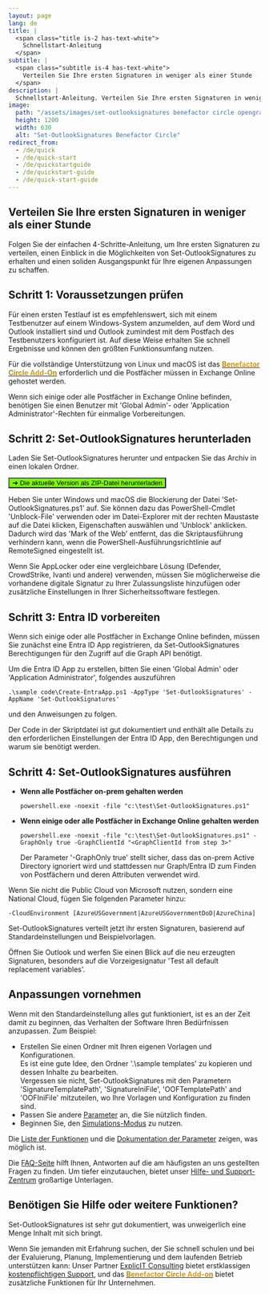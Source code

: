 ```yaml
---
layout: page
lang: de
title: |
  <span class="title is-2 has-text-white">
    Schnellstart-Anleitung
  </span>
subtitle: |
  <span class="subtitle is-4 has-text-white">
    Verteilen Sie Ihre ersten Signaturen in weniger als einer Stunde
  </span>
description: |
  Schnellstart-Anleitung. Verteilen Sie Ihre ersten Signaturen in weniger als einer Stunde. Implementierung. Hilfe.
image:
  path: "/assets/images/set-outlooksignatures benefactor circle opengraph1200x630.png"
  height: 1200
  width: 630
  alt: "Set-OutlookSignatures Benefactor Circle"
redirect_from:
  - /de/quick
  - /de/quick-start
  - /de/quickstartguide
  - /de/quickstart-guide
  - /de/quick-start-guide
---
```


## Verteilen Sie Ihre ersten Signaturen in weniger als einer Stunde
Folgen Sie der einfachen 4-Schritte-Anleitung, um Ihre ersten Signaturen zu verteilen, einen Einblick in die Möglichkeiten von Set-OutlookSignatures zu erhalten und einen soliden Ausgangspunkt für Ihre eigenen Anpassungen zu schaffen.

## Schritt 1: Voraussetzungen prüfen
Für einen ersten Testlauf ist es empfehlenswert, sich mit einem Testbenutzer auf einem Windows-System anzumelden, auf dem Word und Outlook installiert sind und Outlook zumindest mit dem Postfach des Testbenutzers konfiguriert ist. Auf diese Weise erhalten Sie schnell Ergebnisse und können den größten Funktionsumfang nutzen.

Für die vollständige Unterstützung von Linux und macOS ist das <a href="/benefactorcircle"><span style="font-weight: bold; background-image: linear-gradient(to right, darkgoldenrod, goldenrod, darkgoldenrod, goldenrod, darkgoldenrod); background-clip: text; color: transparent; text-decoration: underline;">Benefactor Circle Add-On</span></a> erforderlich und die Postfächer müssen in Exchange Online gehostet werden.

Wenn sich einige oder alle Postfächer in Exchange Online befinden, benötigen Sie einen Benutzer mit 'Global Admin'- oder 'Application Administrator'-Rechten für einmalige Vorbereitungen.


## Schritt 2: Set-OutlookSignatures herunterladen
Laden Sie Set-OutlookSignatures herunter und entpacken Sie das Archiv in einen lokalen Ordner.

<p><a id="download-link" href="https://github.com/Set-OutlookSignatures/Set-OutlookSignatures/releases" target="_blank"><button class="button mtrcs-external-link is-link is-normal is-hover has-text-black has-text-weight-bold" style="background-color: lawngreen">➔ <span class="version-text">Die aktuelle Version</span>&nbsp;als ZIP-Datei herunterladen</button></a></p>

Heben Sie unter Windows und macOS die Blockierung der Datei 'Set-OutlookSignatures.ps1' auf. Sie können dazu das PowerShell-Cmdlet 'Unblock-File' verwenden oder im Datei-Explorer mit der rechten Maustaste auf die Datei klicken, Eigenschaften auswählen und 'Unblock' anklicken. Dadurch wird das 'Mark of the Web' entfernt, das die Skriptausführung verhindern kann, wenn die PowerShell-Ausführungsrichtlinie auf RemoteSigned eingestellt ist.

Wenn Sie AppLocker oder eine vergleichbare Lösung (Defender, CrowdStrike, Ivanti und andere) verwenden, müssen Sie möglicherweise die vorhandene digitale Signatur zu Ihrer Zulassungsliste hinzufügen oder zusätzliche Einstellungen in Ihrer Sicherheitssoftware festlegen.


## Schritt 3: Entra ID vorbereiten
Wenn sich einige oder alle Postfächer in Exchange Online befinden, müssen Sie zunächst eine Entra ID App registrieren, da Set-OutlookSignatures Berechtigungen für den Zugriff auf die Graph API benötigt.

Um die Entra ID App zu erstellen, bitten Sie einen 'Global Admin' oder 'Application Administrator', folgendes auszuführen
```
.\sample code\Create-EntraApp.ps1 -AppType 'Set-OutlookSignatures' -AppName 'Set-OutlookSignatures'
```
und den Anweisungen zu folgen.

Der Code in der Skriptdatei ist gut dokumentiert und enthält alle Details zu den erforderlichen Einstellungen der Entra ID App, den Berechtigungen und warum sie benötigt werden.


## Schritt 4: Set-OutlookSignatures ausführen
- **Wenn alle Postfächer on-prem gehalten werden**
  ```
  powershell.exe -noexit -file "c:\test\Set-OutlookSignatures.ps1"
  ```

- **Wenn einige oder alle Postfächer in Exchange Online gehalten werden**
  ```
  powershell.exe -noexit -file "c:\test\Set-OutlookSignatures.ps1" -GraphOnly true -GraphClientId "<GraphClientId from step 3>"
  ```
  Der Parameter '-GraphOnly true' stellt sicher, dass das on-prem Active Directory ignoriert wird und stattdessen nur Graph/Entra ID zum Finden von Postfächern und deren Attributen verwendet wird.

Wenn Sie nicht die Public Cloud von Microsoft nutzen, sondern eine National Cloud, fügen Sie folgenden Parameter hinzu:
```
-CloudEnvironment [AzureUSGovernment|AzureUSGovernmentDoD|AzureChina]
```

Set-OutlookSignatures verteilt jetzt ihr ersten Signaturen, basierend auf Standardeinstellungen und Beispielvorlagen.

Öffnen Sie Outlook und werfen Sie einen Blick auf die neu erzeugten Signaturen, besonders auf die Vorzeigesignatur 'Test all default replacement variables'.


## Anpassungen vornehmen
Wenn mit den Standardeinstellung alles gut funktioniert, ist es an der Zeit damit zu beginnen, das Verhalten der Software Ihren Bedürfnissen anzupassen. Zum Beispiel:
- Erstellen Sie einen Ordner mit Ihren eigenen Vorlagen und Konfigurationen.  
  Es ist eine gute Idee, den Ordner '.\sample templates' zu kopieren und dessen Inhalte zu bearbeiten.  
  Vergessen sie nicht, Set-OutlookSignatures mit den Parametern 'SignatureTemplatePath', 'SignatureIniFile', 'OOFTemplatePath' and 'OOFIniFile' mitzuteilen, wo Ihre Vorlagen und Konfiguration zu finden sind.
- Passen Sie andere [Parameter](/parameters) an, die Sie nützlich finden.
- Beginnen Sie, den [Simulations-Modus](/parameters/#16-simulateuser) zu nutzen.

Die [Liste der Funktionen](/features) und die [Dokumentation der Parameter](/parameters) zeigen, was möglich ist.

Die [FAQ-Seite](/faq) hilft Ihnen, Antworten auf die am häufigsten an uns gestellten Fragen zu finden. Um tiefer einzutauchen, bietet unser [Hilfe- und Support-Zentrum](/help) großartige Unterlagen.


## Benötigen Sie Hilfe oder weitere Funktionen?
Set-OutlookSignatures ist sehr gut dokumentiert, was unweigerlich eine Menge Inhalt mit sich bringt.

Wenn Sie jemanden mit Erfahrung suchen, der Sie schnell schulen und bei der Evaluierung, Planung, Implementierung und dem laufenden Betrieb unterstützen kann: Unser Partner [ExplicIT Consulting](https://explicitconsulting.at) bietet erstklassigen [kostenpflichtigen Support](/support), und das <a href="/benefactorcircle"><span style="font-weight: bold; background-image: linear-gradient(to right, darkgoldenrod, goldenrod, darkgoldenrod, goldenrod, darkgoldenrod); background-clip: text; color: transparent; text-decoration: underline;">Benefactor Circle Add-on</span></a> bietet zusätzliche Funktionen für Ihr Unternehmen.


<script>
  fetch('https://api.github.com/repos/Set-OutlookSignatures/Set-OutlookSignatures/releases/latest')
    .then(response => response.json())
    .then(data => {
      document.querySelectorAll('.version-text').forEach(span => {
        span.textContent = data.tag_name;
      });

      document.getElementById('download-link').href = 
        `https://github.com/Set-OutlookSignatures/Set-OutlookSignatures/releases/download/${data.tag_name}/Set-OutlookSignatures_${data.tag_name}.zip`;
    })
    .catch(error => {
      console.error('Error fetching release info:', error);
    });
</script>


<script>
  document.addEventListener('DOMContentLoaded', function () {
    const lang = navigator.language || navigator.userLanguage || 'en';
    const path = window.location.pathname;
    const search = window.location.search;
    const hash = window.location.hash;

    const isGerman = lang.toLowerCase().startsWith('de');
    const isAlreadyInDe = path.startsWith('/de');

    if (isGerman && !isAlreadyInDe) {
      const targetUrl = '/de' + path + search;

      fetch(targetUrl, { method: 'HEAD' })
        .then(response => {
          if (response.ok) {
            window.location.href = targetUrl + hash;
          } else {
            window.location.href = '' + path + search + hash;
          }
        })
        .catch(() => {
          window.location.href = '' + path + search + hash;
        });
    } else if (!isGerman && isAlreadyInDe) {
      // Optional: redirect non-German users away from /de
      const newPath = path.replace(/^\/de/, '') || '/';
      window.location.href = newPath + search + hash;
    }
  });
</script>
